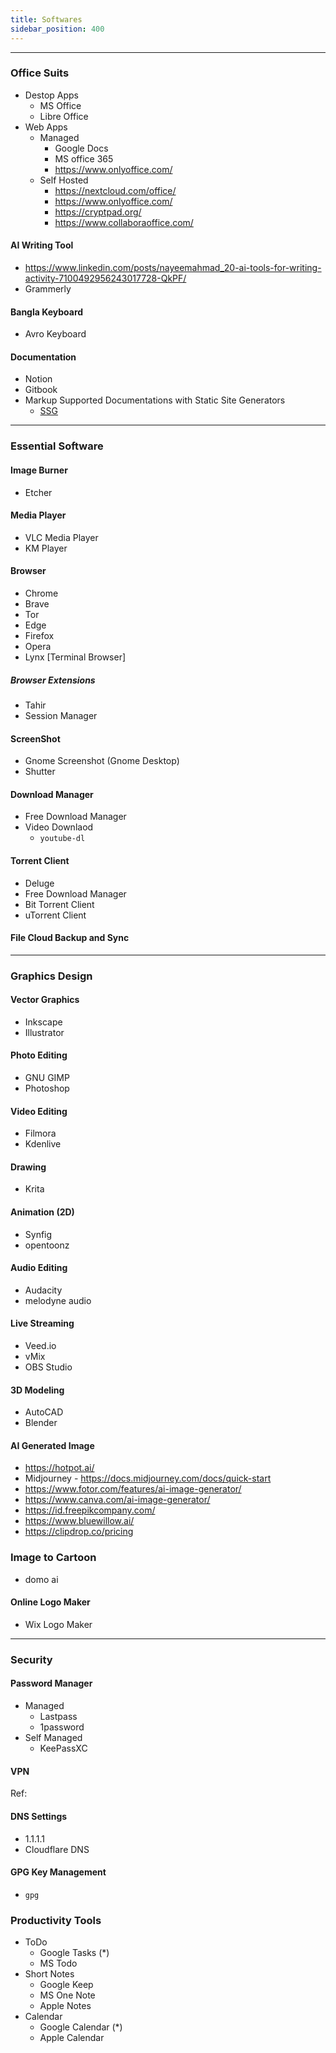 ```yaml
---
title: Softwares
sidebar_position: 400
---
```


---
### Office Suits

- Destop Apps
  - MS Office
  - Libre Office
- Web Apps
  - Managed
    - Google Docs
    - MS office 365
    - https://www.onlyoffice.com/
  - Self Hosted
    - https://nextcloud.com/office/
    - https://www.onlyoffice.com/
    - https://cryptpad.org/
    - https://www.collaboraoffice.com/

#### AI Writing Tool
  - https://www.linkedin.com/posts/nayeemahmad_20-ai-tools-for-writing-activity-7100492956243017728-QkPF/
  - Grammerly

#### Bangla Keyboard
- Avro Keyboard

#### Documentation
- Notion
- Gitbook
- Markup Supported Documentations with Static Site Generators
  - [SSG](http://localhost:3000/rtx/notes/5%20Development/4%20Libraries%20and%20Frameworks/2%20Frontend/#static-site-generators)

---
### Essential Software

#### Image Burner

- Etcher

#### Media Player

- VLC Media Player
- KM Player

#### Browser
- Chrome
- Brave
- Tor
- Edge
- Firefox
- Opera
- Lynx [Terminal Browser]

##### Browser Extensions

- Tahir
- Session Manager

#### ScreenShot

- Gnome Screenshot (Gnome Desktop)
- Shutter

#### Download Manager

- Free Download Manager
- Video Downlaod
  - `youtube-dl`

#### Torrent Client

- Deluge
- Free Download Manager
- Bit Torrent Client
- uTorrent Client

#### File Cloud Backup and Sync

[//]: # (- [Discussed in Operations/Storage]&#40;./../6%20Operations/9%20Storages/#cloud-storage-with-file-sync&#41;)

----
### Graphics Design

#### Vector Graphics
  - Inkscape
  - Illustrator

#### Photo Editing
  - GNU GIMP
  - Photoshop

#### Video Editing
  - Filmora
  - Kdenlive

#### Drawing
  - Krita

#### Animation (2D)
  - Synfig
  - opentoonz

#### Audio Editing
  - Audacity
  - melodyne audio

#### Live Streaming
  - Veed.io
  - vMix
  - OBS Studio

#### 3D Modeling
  - AutoCAD
  - Blender

#### AI Generated Image
- https://hotpot.ai/
- Midjourney - https://docs.midjourney.com/docs/quick-start
- https://www.fotor.com/features/ai-image-generator/
- https://www.canva.com/ai-image-generator/
- https://id.freepikcompany.com/
- https://www.bluewillow.ai/
- https://clipdrop.co/pricing

### Image to Cartoon

- domo ai

#### Online Logo Maker
- Wix Logo Maker

---
### Security

#### Password Manager
- Managed
  - Lastpass
  - 1password
- Self Managed
  - KeePassXC

#### VPN


Ref:

#### DNS Settings
- 1.1.1.1
- Cloudflare DNS

#### GPG Key Management

- `gpg`

### Productivity Tools

- ToDo 
  - Google Tasks (*)
  - MS Todo
- Short Notes
  - Google Keep
  - MS One Note
  - Apple Notes
- Calendar
  - Google Calendar (*)
  - Apple Calendar